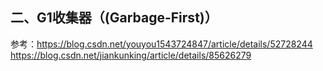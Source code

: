 ## 二、G1收集器（(Garbage-First)）

参考：https://blog.csdn.net/youyou1543724847/article/details/52728244<br>
https://blog.csdn.net/jiankunking/article/details/85626279

